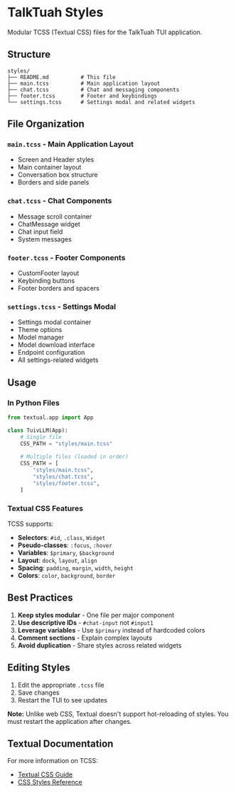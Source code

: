 # TalkTuah Styles

Modular TCSS (Textual CSS) files for the TalkTuah TUI application.

## Structure

```
styles/
├── README.md          # This file
├── main.tcss          # Main application layout
├── chat.tcss          # Chat and messaging components
├── footer.tcss        # Footer and keybindings
└── settings.tcss      # Settings modal and related widgets
```

## File Organization

### `main.tcss` - Main Application Layout
- Screen and Header styles
- Main container layout
- Conversation box structure
- Borders and side panels

### `chat.tcss` - Chat Components
- Message scroll container
- ChatMessage widget
- Chat input field
- System messages

### `footer.tcss` - Footer Components
- CustomFooter layout
- Keybinding buttons
- Footer borders and spacers

### `settings.tcss` - Settings Modal
- Settings modal container
- Theme options
- Model manager
- Model download interface
- Endpoint configuration
- All settings-related widgets

## Usage

### In Python Files

```python
from textual.app import App

class TuivLLM(App):
    # Single file
    CSS_PATH = "styles/main.tcss"
    
    # Multiple files (loaded in order)
    CSS_PATH = [
        "styles/main.tcss",
        "styles/chat.tcss",
        "styles/footer.tcss",
    ]
```

### Textual CSS Features

TCSS supports:
- **Selectors**: `#id`, `.class`, `Widget`
- **Pseudo-classes**: `:focus`, `:hover`
- **Variables**: `$primary`, `$background`
- **Layout**: `dock`, `layout`, `align`
- **Spacing**: `padding`, `margin`, `width`, `height`
- **Colors**: `color`, `background`, `border`

## Best Practices

1. **Keep styles modular** - One file per major component
2. **Use descriptive IDs** - `#chat-input` not `#input1`
3. **Leverage variables** - Use `$primary` instead of hardcoded colors
4. **Comment sections** - Explain complex layouts
5. **Avoid duplication** - Share styles across related widgets

## Editing Styles

1. Edit the appropriate `.tcss` file
2. Save changes
3. Restart the TUI to see updates

**Note:** Unlike web CSS, Textual doesn't support hot-reloading of styles. You must restart the application after changes.

## Textual Documentation

For more information on TCSS:
- [Textual CSS Guide](https://textual.textualize.io/guide/CSS/)
- [CSS Styles Reference](https://textual.textualize.io/styles/)
